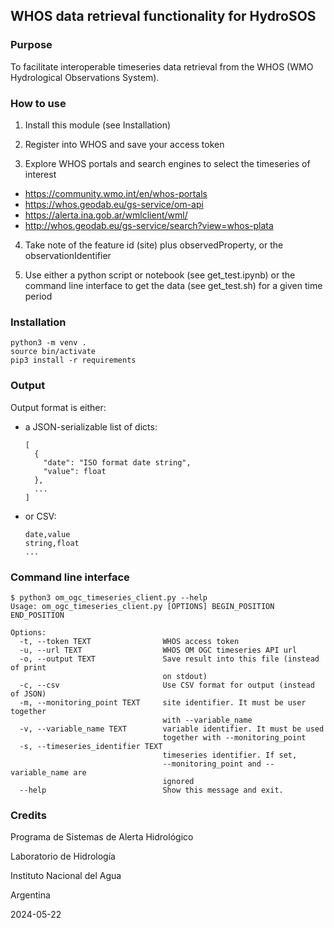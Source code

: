 ## WHOS data retrieval functionality for HydroSOS

### Purpose

To facilitate interoperable timeseries data retrieval from the WHOS (WMO Hydrological Observations System). 

### How to use

1. Install this module (see Installation)

2. Register into WHOS and save your access token

3. Explore WHOS portals and search engines to select the timeseries of interest

  - https://community.wmo.int/en/whos-portals
  - https://whos.geodab.eu/gs-service/om-api
  - https://alerta.ina.gob.ar/wmlclient/wml/
  - http://whos.geodab.eu/gs-service/search?view=whos-plata


4. Take note of the feature id (site) plus observedProperty, or the observationIdentifier

5. Use either a python script or notebook (see get_test.ipynb) or the command line interface to get the data (see get_test.sh) for a given time period

### Installation

    python3 -m venv .
    source bin/activate
    pip3 install -r requirements

### Output

Output format is either:
  - a JSON-serializable list of dicts:

        [
          {
            "date": "ISO format date string",
            "value": float
          },
          ...
        ]

  - or CSV:

        date,value
        string,float
        ...

### Command line interface

    $ python3 om_ogc_timeseries_client.py --help
    Usage: om_ogc_timeseries_client.py [OPTIONS] BEGIN_POSITION END_POSITION

    Options:
      -t, --token TEXT                WHOS access token
      -u, --url TEXT                  WHOS OM OGC timeseries API url
      -o, --output TEXT               Save result into this file (instead of print
                                      on stdout)
      -c, --csv                       Use CSV format for output (instead of JSON)
      -m, --monitoring_point TEXT     site identifier. It must be user together
                                      with --variable_name
      -v, --variable_name TEXT        variable identifier. It must be used
                                      together with --monitoring_point
      -s, --timeseries_identifier TEXT
                                      timeseries identifier. If set,
                                      --monitoring_point and --variable_name are
                                      ignored
      --help                          Show this message and exit.

### Credits

Programa de Sistemas de Alerta Hidrológico

Laboratorio de Hidrología

Instituto Nacional del Agua

Argentina

2024-05-22

